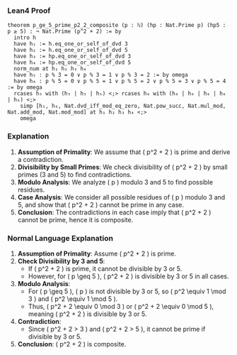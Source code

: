 ### Lean4 Proof
```lean4
theorem p_ge_5_prime_p2_2_composite (p : ℕ) (hp : Nat.Prime p) (hp5 : p ≥ 5) : ¬ Nat.Prime (p^2 + 2) := by
  intro h
  have h₁ := h.eq_one_or_self_of_dvd 3
  have h₂ := h.eq_one_or_self_of_dvd 5
  have h₃ := hp.eq_one_or_self_of_dvd 3
  have h₄ := hp.eq_one_or_self_of_dvd 5
  norm_num at h₁ h₂ h₃ h₄
  have h₅ : p % 3 = 0 ∨ p % 3 = 1 ∨ p % 3 = 2 := by omega
  have h₆ : p % 5 = 0 ∨ p % 5 = 1 ∨ p % 5 = 2 ∨ p % 5 = 3 ∨ p % 5 = 4 := by omega
  rcases h₅ with (h₅ | h₅ | h₅) <;> rcases h₆ with (h₆ | h₆ | h₆ | h₆ | h₆) <;>
    simp [h₅, h₆, Nat.dvd_iff_mod_eq_zero, Nat.pow_succ, Nat.mul_mod, Nat.add_mod, Nat.mod_mod] at h₁ h₂ h₃ h₄ <;>
    omega
```
### Explanation
1. **Assumption of Primality**: We assume that \( p^2 + 2 \) is prime and derive a contradiction.
2. **Divisibility by Small Primes**: We check divisibility of \( p^2 + 2 \) by small primes (3 and 5) to find contradictions.
3. **Modulo Analysis**: We analyze \( p \) modulo 3 and 5 to find possible residues.
4. **Case Analysis**: We consider all possible residues of \( p \) modulo 3 and 5, and show that \( p^2 + 2 \) cannot be prime in any case.
5. **Conclusion**: The contradictions in each case imply that \( p^2 + 2 \) cannot be prime, hence it is composite.

### Normal Language Explanation
1. **Assumption of Primality**: Assume \( p^2 + 2 \) is prime.
2. **Check Divisibility by 3 and 5**:
   - If \( p^2 + 2 \) is prime, it cannot be divisible by 3 or 5.
   - However, for \( p \geq 5 \), \( p^2 + 2 \) is divisible by 3 or 5 in all cases.
3. **Modulo Analysis**:
   - For \( p \geq 5 \), \( p \) is not divisible by 3 or 5, so \( p^2 \equiv 1 \mod 3 \) and \( p^2 \equiv 1 \mod 5 \).
   - Thus, \( p^2 + 2 \equiv 0 \mod 3 \) or \( p^2 + 2 \equiv 0 \mod 5 \), meaning \( p^2 + 2 \) is divisible by 3 or 5.
4. **Contradiction**:
   - Since \( p^2 + 2 > 3 \) and \( p^2 + 2 > 5 \), it cannot be prime if divisible by 3 or 5.
5. **Conclusion**: \( p^2 + 2 \) is composite.